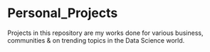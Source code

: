 # Personal_Projects
Projects in this repository are my works done for various business, communities & on trending topics in the Data Science world.
